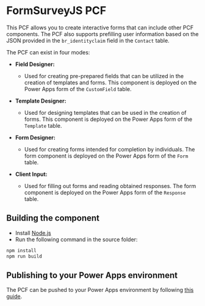 
<style>
    .tsd-page-title {
        display: none;
    }
</style>

# FormSurveyJS PCF

This PCF allows you to create interactive forms that can include other PCF components. The PCF also supports prefilling user information based on the JSON provided in the `br_identityclaim` field in the `Contact` table. 

The PCF can exist in four modes:


- **Field Designer:**
  - Used for creating pre-prepared fields that can be utilized in the creation of templates and forms. This component is deployed on the Power Apps form of the `CustomField` table.

- **Template Designer:**
  - Used for designing templates that can be used in the creation of forms. This component is deployed on the Power Apps form of the `Template` table.

- **Form Designer:**
  - Used for creating forms intended for completion by individuals. The form component is deployed on the Power Apps form of the `Form` table.

- **Client Input:**
  - Used for filling out forms and reading obtained responses. The form component is deployed on the Power Apps form of the `Response` table.



## Building the component

- Install [Node.js](https://nodejs.org/)
- Run the following command in the source folder:
```bash
npm install
npm run build
```
## Publishing to your Power Apps environment

The PCF can be pushed to your Power Apps environment by following [this guide](https://d365spartan.wordpress.com/2019/09/12/powerapps-component-framework-pcf-push/).



